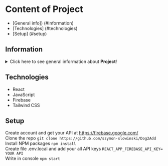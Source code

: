 # Content of Project
* [General info]) (#Information)
* [Technologies] (#technologies)
* [Setup] (#setup)


## Information
<details>
<summary>Click here to see general information about <b>Project</b>!</summary>
<b>Dog2Add</b>. It's a website application dedicated to people who want to adopt a dog. Inside the application, the User can find his dream pet to adopt. In addition, the logged-in user can also post an advertisement for adoption. He can share information and insights with others in the social media section. Users can react to shared posts by giving "dogs" and leaving comments.
</details>

## Technologies
<ul>
<li>React</li>
<li>JavaScript</li>
<li>Firebase</li>
<li>Tailwind CSS</li>
</ul>

## Setup
Create account and get your API at https://firebase.google.com/ <br/>
Clone the repo
```git clone https://github.com/szymon-slowinski/Dog2Add```
Install NPM packages ```npm install```<br/>
Create file .env.local and add your all API keys ``` REACT_APP_FIREBASE_API_KEY= YOUR API ``` </br>
Write in console ```npm start```
